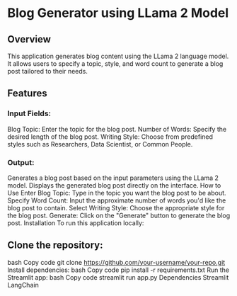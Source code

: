 # Blog Generator using LLama 2 Model

## Overview
This application generates blog content using the LLama 2 language model. It allows users to specify a topic, style, and word count to generate a blog post tailored to their needs.

## Features

### Input Fields:

Blog Topic: Enter the topic for the blog post.
Number of Words: Specify the desired length of the blog post.
Writing Style: Choose from predefined styles such as Researchers, Data Scientist, or Common People.

### Output:

Generates a blog post based on the input parameters using the LLama 2 model.
Displays the generated blog post directly on the interface.
How to Use
Enter Blog Topic: Type in the topic you want the blog post to be about.
Specify Word Count: Input the approximate number of words you'd like the blog post to contain.
Select Writing Style: Choose the appropriate style for the blog post.
Generate: Click on the "Generate" button to generate the blog post.
Installation
To run this application locally:

## Clone the repository:
bash
Copy code
git clone https://github.com/your-username/your-repo.git
Install dependencies:
bash
Copy code
pip install -r requirements.txt
Run the Streamlit app:
bash
Copy code
streamlit run app.py
Dependencies
Streamlit
LangChain
